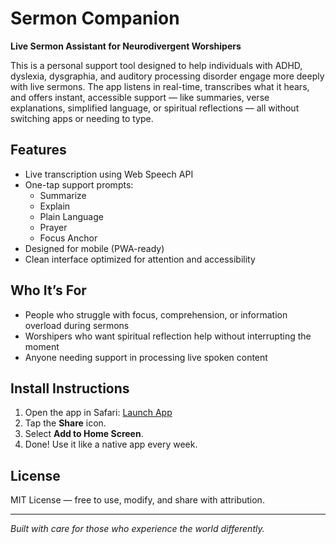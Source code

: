 # Sermon Companion

**Live Sermon Assistant for Neurodivergent Worshipers**

This is a personal support tool designed to help individuals with ADHD, dyslexia, dysgraphia, and auditory processing disorder engage more deeply with live sermons. The app listens in real-time, transcribes what it hears, and offers instant, accessible support — like summaries, verse explanations, simplified language, or spiritual reflections — all without switching apps or needing to type.

## Features

- Live transcription using Web Speech API
- One-tap support prompts:
  - Summarize
  - Explain
  - Plain Language
  - Prayer
  - Focus Anchor
- Designed for mobile (PWA-ready)
- Clean interface optimized for attention and accessibility

## Who It’s For

- People who struggle with focus, comprehension, or information overload during sermons
- Worshipers who want spiritual reflection help without interrupting the moment
- Anyone needing support in processing live spoken content

## Install Instructions

1. Open the app in Safari: [Launch App](https://monkeywedge.github.io/Sermon-assistant-test/)
2. Tap the **Share** icon.
3. Select **Add to Home Screen**.
4. Done! Use it like a native app every week.

## License

MIT License — free to use, modify, and share with attribution.

---

*Built with care for those who experience the world differently.*
